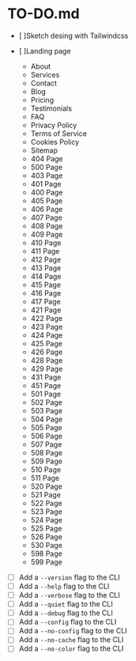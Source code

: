 # TO-DO.md

- [ ]Sketch desing with Tailwindcss

- [ ]Landing page
    - About
    - Services
    - Contact
    - Blog
    - Pricing
    - Testimonials
    - FAQ
    - Privacy Policy
    - Terms of Service
    - Cookies Policy
    - Sitemap
    - 404 Page
    - 500 Page
    - 403 Page
    - 401 Page
    - 400 Page
    - 405 Page
    - 406 Page
    - 407 Page
    - 408 Page
    - 409 Page
    - 410 Page
    - 411 Page
    - 412 Page
    - 413 Page
    - 414 Page
    - 415 Page
    - 416 Page
    - 417 Page
    - 421 Page
    - 422 Page
    - 423 Page
    - 424 Page
    - 425 Page
    - 426 Page
    - 428 Page
    - 429 Page
    - 431 Page
    - 451 Page
    - 501 Page
    - 502 Page
    - 503 Page
    - 504 Page
    - 505 Page
    - 506 Page
    - 507 Page
    - 508 Page
    - 509 Page
    - 510 Page
    - 511 Page
    - 520 Page
    - 521 Page
    - 522 Page
    - 523 Page
    - 524 Page
    - 525 Page
    - 526 Page
    - 530 Page
    - 598 Page
    - 599 Page


- [ ] Add a `--version` flag to the CLI
- [ ] Add a `--help` flag to the CLI
- [ ] Add a `--verbose` flag to the CLI
- [ ] Add a `--quiet` flag to the CLI
- [ ] Add a `--debug` flag to the CLI
- [ ] Add a `--config` flag to the CLI
- [ ] Add a `--no-config` flag to the CLI
- [ ] Add a `--no-cache` flag to the CLI
- [ ] Add a `--no-color` flag to the CLI